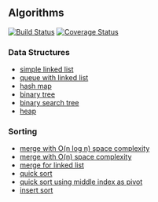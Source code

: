 ## Algorithms
[![Build Status](https://travis-ci.org/apulbere/algorithms.svg?branch=master)](https://travis-ci.org/apulbere/algorithms)
[![Coverage Status](https://coveralls.io/repos/github/apulbere/algorithms/badge.svg?branch=master)](https://coveralls.io/github/apulbere/algorithms?branch=master)


### Data Structures
* [simple linked list](src/main/java/com/apulbere/algorithms/SimpleLinkedList.java)
* [queue with linked list](src/main/java/com/apulbere/algorithms/LinkedListBasedQueue.java)
* [hash map](src/main/java/com/apulbere/algorithms/HashMapWithLinearProbing.java)
* [binary tree](src/main/java/com/apulbere/algorithms/tree/BinaryTree.java)
* [binary search tree](src/main/java/com/apulbere/algorithms/tree/BinarySearchTree.java)
* [heap](src/main/java/com/apulbere/algorithms/Heap.java)

### Sorting
* [merge with O(n log n) space complexity](src/main/java/com/apulbere/algorithms/sort/MergeSort.java)
* [merge with O(n) space complexity](src/main/java/com/apulbere/algorithms/sort/MergeSortOnSpaceComplexity.java)
* [merge for linked list](src/main/java/com/apulbere/algorithms/sort/MergeSortForLinkedList.java)
* [quick sort](src/main/java/com/apulbere/algorithms/sort/QuickSort.java)
* [quick sort using middle index as pivot](src/main/java/com/apulbere/algorithms/sort/QuickSortMiddlePivot.java)
* [insert sort](src/main/java/com/apulbere/algorithms/sort/InsertSort.java)
